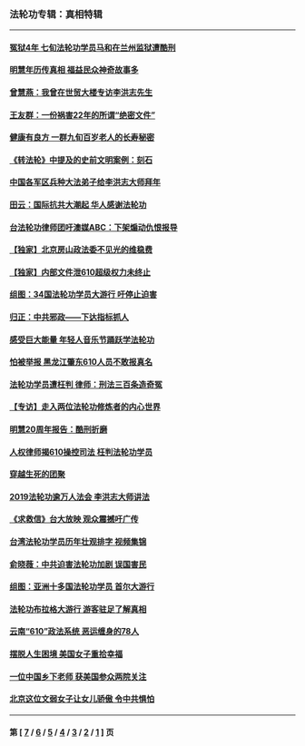 ### 法轮功专辑：真相特辑
---
#### [冤狱4年 七旬法轮功学员马和在兰州监狱遭酷刑](../../pages/nf4389/n13304688.md?12080430) 
#### [明慧年历传真相 福益民众神奇故事多](../../pages/nf4389/n13294545.md?12080430) 
#### [曾慧燕：我曾在世贸大楼专访李洪志先生](../../pages/nf4389/n12898729.md?12080430) 
#### [王友群：一份祸害22年的所谓“绝密文件”](../../pages/nf4389/n12871750.md?12080430) 
#### [健康有良方 一群九旬百岁老人的长寿秘密](../../pages/nf4389/n12847475.md?12080430) 
#### [《转法轮》中提及的史前文明案例：刻石](../../pages/nf4389/n12758577.md?12080430) 
#### [中国各军区兵种大法弟子给李洪志大师拜年](../../pages/nf4389/n12750047.md?12080430) 
#### [田云：国际抗共大潮起 华人感谢法轮功](../../pages/nf4389/n12357708.md?12080430) 
#### [台法轮功律师团吁澳媒ABC：下架煽动仇恨报导](../../pages/nf4389/n12279917.md?12080430) 
#### [【独家】北京房山政法委不见光的维稳费](../../pages/nf4389/n12031979.md?12080430) 
#### [【独家】内部文件泄610超级权力未终止](../../pages/nf4389/n12023895.md?12080430) 
#### [组图：34国法轮功学员大游行 吁停止迫害](../../pages/nf4389/n11492658.md?12080430) 
#### [归正：中共邪政——下达指标抓人](../../pages/nf4389/n11474770.md?12080430) 
#### [感受巨大能量 年轻人音乐节踊跃学法轮功](../../pages/nf4389/n11441981.md?12080430) 
#### [怕被举报 黑龙江肇东610人员不敢报真名](../../pages/nf4389/n11436499.md?12080430) 
#### [法轮功学员遭枉判 律师：刑法三百条造奇冤](../../pages/nf4389/n11433943.md?12080430) 
#### [【专访】走入两位法轮功修炼者的内心世界](../../pages/nf4389/n11415623.md?12080430) 
#### [明慧20周年报告：酷刑折磨](../../pages/nf4389/n11387954.md?12080430) 
#### [人权律师揭610操控司法 枉判法轮功学员](../../pages/nf4389/n11313370.md?12080430) 
#### [穿越生死的团聚](../../pages/nf4389/n11258922.md?12080430) 
#### [2019法轮功逾万人法会 李洪志大师讲法](../../pages/nf4389/n11265303.md?12080430) 
#### [《求救信》台大放映 观众震撼吁广传](../../pages/nf4389/n10922251.md?12080430) 
#### [台湾法轮功学员历年壮观排字 视频集锦](../../pages/nf4389/n10878789.md?12080430) 
#### [俞晓薇：中共迫害法轮功加剧 误国害民](../../pages/nf4389/n10859260.md?12080430) 
#### [组图：亚洲十多国法轮功学员 首尔大游行](../../pages/nf4389/n10781149.md?12080430) 
#### [法轮功布拉格大游行 游客驻足了解真相](../../pages/nf4389/n10749360.md?12080430) 
#### [云南“610”政法系统 恶运缠身的78人](../../pages/nf4389/n10747534.md?12080430) 
#### [摆脱人生困境 美国女子重拾幸福](../../pages/nf4389/n10688678.md?12080430) 
#### [一位中国乡下老师 获美国参众两院关注](../../pages/nf4389/n10683927.md?12080430) 
#### [北京这位文弱女子让女儿骄傲 令中共惧怕](../../pages/nf4389/n10668341.md?12080430) 

---
#### 第 [ [7](./7.md?12080430) / [6](./6.md?12080430) / [5](./5.md?12080430) / [4](./4.md?12080430) / [3](./3.md?12080430) / [2](./2.md?12080430) / [1](./1.md?12080430) ] 页
